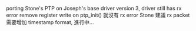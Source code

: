 porting Stone's PTP on Joseph's base driver version 3, driver still has rx error
remove register write on ptp_init() 就沒有 rx error
Stone 建議 rx packet 需要增加 timestamp format, 進行中...
